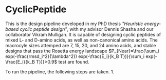 # CyclicPeptide
This is the design pipeline developed in my PhD thesis _"Heuristic energy-based cyclic peptide design"_, with my advisor Dennis Shasha and our collaborator Vikram Mulligan. It is capable of designing cyclic peptides of mixed L- and D-amino acids, as well as non-canonical amino acids. The macrocyle sizes attemped are 7, 15, 20, and 24 amino acids, and stable designs that pass the Rosetta energy landscape $P_{Near}=\frac{\sum_i exp(-\frac{rmsd_i^2}{\lambda^2}) exp(-\frac{E_i}{k_B T})}{\sum_i exp(-\frac{E_i}{k_B T})}>0.9$ test are found.

To run the pipeline, the following steps are taken.
1. 
